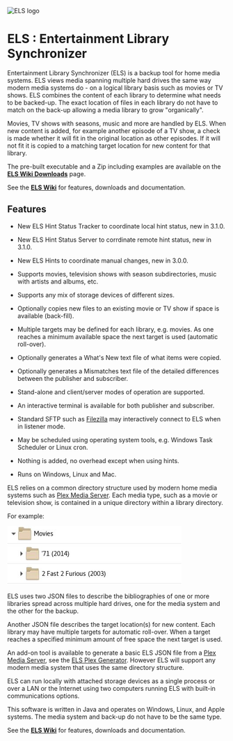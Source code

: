 ![ELS logo](https://github.com/GrokSoft/ELS/blob/master/artifacts/images/els-logo-98px.png)

# ELS : Entertainment Library Synchronizer

Entertainment Library Synchronizer (ELS) is a backup tool for home
media systems. ELS views media spanning multiple hard drives the same
way modern media systems do - on a logical library basis such as movies
or TV shows. ELS combines the content of each library to determine what
needs to be backed-up. The exact location of files in each library do not
have to match on the back-up allowing a media library to grow "organically".

Movies, TV shows with seasons, music and more are handled by ELS. When
new content is added, for example another episode of a TV show, a check
is made whether it will fit in the original location as other episodes.
If it will not fit it is copied to a matching target location for new
content for that library.

The pre-built executable and a Zip including examples are available
on the **[ELS Wiki Downloads](https://github.com/GrokSoft/ELS/wiki/Downloads)** page.

See the **[ELS Wiki](https://github.com/GrokSoft/ELS/wiki)** for
features, downloads and documentation.

## Features

 * New ELS Hint Status Tracker to coordinate local hint status, new in 3.1.0.
 * New ELS Hint Status Server to corrdinate remote hint status, new in 3.1.0.
 * New ELS Hints to coordinate manual changes, new in 3.0.0.

 * Supports movies, television shows with season subdirectories, 
   music with artists and albums, etc.
 * Supports any mix of storage devices of different sizes.
 * Optionally copies new files to an existing movie or TV show if space is 
   available (back-fill).
 * Multiple targets may be defined for each library, e.g. movies. As 
   one reaches a minimum available space the next target is used (automatic roll-over).
 * Optionally generates a What's New text file of what items were copied.
 * Optionally generates a Mismatches text file of the detailed differences between the publisher and subscriber.
 * Stand-alone and client/server modes of operation are supported.
 * An interactive terminal is available for both publisher and subscriber.
 * Standard SFTP such as [Filezilla](https://filezilla-project.org/) may interactively connect to ELS when in listener mode.
 * May be scheduled using operating system tools, e.g. Windows Task Scheduler or Linux cron.
 * Nothing is added, no overhead except when using hints.
 * Runs on Windows, Linux and Mac.

ELS relies on a common directory structure used by modern home media
systems such as [Plex Media Server](https://plex.tv). Each media type,
such as a movie or television show, is contained in a unique directory
within a library directory.

For example:

![library directory structure](artifacts/images/library-directory.jpg "Library directory")

ELS uses two JSON files to describe the bibliographies of one or more
libraries spread across multiple hard drives, one for the media system
and the other for the backup.

Another JSON file describes the target location(s) for new content. Each
library may have multiple targets for automatic roll-over. When a target
reaches a specified minimum amount of free space the next target is
used.

An add-on tool is available to generate a basic ELS JSON file from a
[Plex Media Server](https://www.plex.tv), see the [ELS Plex
Generator](https://github.com/GrokSoft/ELS-Plex-Generator). However ELS
will support any modern media system that uses the same directory structure.

ELS can run locally with attached storage devices as a single process or
over a LAN or the Internet using two computers running ELS with built-in
communications options.

This software is written in Java and operates on Windows, Linux, and
Apple systems. The media system and back-up do not have to be the same
type.

See the **[ELS Wiki](https://github.com/GrokSoft/ELS/wiki)** for
features, downloads and documentation.
